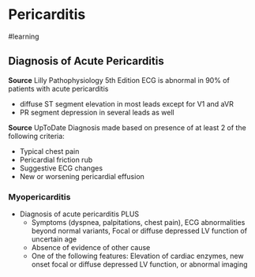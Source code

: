 # Pericarditis
#learning

## Diagnosis of Acute Pericarditis
**Source** Lilly Pathophysiology 5th Edition
ECG is abnormal in 90% of patients with acute pericarditis
* diffuse ST segment elevation in most leads except for V1 and aVR
* PR segment depression in several leads as well

**Source** UpToDate
Diagnosis made based on presence of at least 2 of the following criteria:
* Typical chest pain
* Pericardial friction rub
* Suggestive ECG changes
* New or worsening pericardial effusion

### Myopericarditis
* Diagnosis of acute pericarditis PLUS
	* Symptoms (dyspnea, palpitations, chest pain), ECG abnormalities beyond normal variants, Focal or diffuse depressed LV function of uncertain age
	* Absence of evidence of other cause
	* One of the following features: Elevation of cardiac enzymes, new onset focal or diffuse depressed LV function, or abnormal imaging